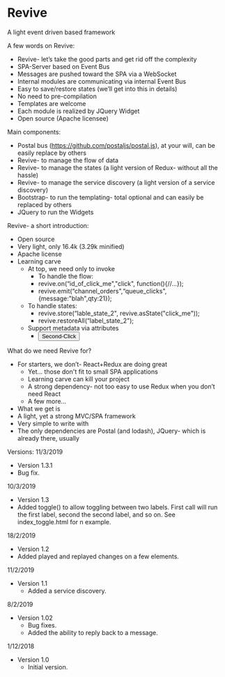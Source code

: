 # Revive
A light event driven based framework

A few words on Revive:
* Revive- let’s take the good parts and get rid off the complexity 
* SPA-Server based on Event Bus 
* Messages are pushed toward the SPA via a WebSocket
* Internal modules are communicating via internal Event Bus
* Easy to save/restore states (we’ll get into this in details)
* No need to pre-compilation 
* Templates are welcome
* Each module is realized by JQuery Widget
* Open source (Apache licensee) 

Main components:
* Postal bus (https://github.com/postaljs/postal.js), at your will, can be easily replace by others
* Revive- to manage the flow of data
* Revive- to manage the states (a light version of Redux- without all the hassle)
* Revive- to manage the service discovery (a light version of a service discovery)
* Bootstrap- to run the templating- total optional and can easily be replaced by others
* JQuery to run the Widgets

Revive- a short introduction:
* Open source
* Very light, only 16.4k (3.29k minified)
* Apache license
* Learning carve
  * At top, we need only to invoke 
    * To handle the flow:
    * revive.on(“id_of_click_me","click", function(){//…});
    * revive.emit(“channel_orders",“queue_clicks",{message:"blah",qty:21});
  * To handle states:
    * revive.store(“lable_state_2", revive.asState("click_me"));
    * revive.restoreAll(“label_state_2");
  * Support metadata via attributes
    * <button id="click_me_2" type="button" class="btn btn-xs btn-info disabled" revive-data='{"channel":"orders","topic":"clicks","data":{"sku":"blah","qty":21}}' revive-type="click">Second-Click</button>

What do we need Revive for?
* For starters, we don’t- React+Redux are doing great 
  * Yet… those don't fit to small SPA applications
  * Learning carve can kill your project
  * A strong dependency- not too easy to use Redux when you don’t need React
  * A few more…
* What we get is
* A light, yet a strong MVC/SPA framework
* Very simple to write with
* The only dependencies are Postal (and lodash), JQuery- which is already there, usually 


Versions:
11/3/2019
* Version 1.3.1
 * Bug fix.
 
10/3/2019
* Version 1.3
 * Added toggle() to allow toggling between two labels. First call will run the first label, second the second label, and so on.
   See index_toggle.html for n example.
   
18/2/2019
* Version 1.2
 * Added played and replayed changes on a few elements.

11/2/2019
* Version 1.1
  * Added a service discovery.

8/2/2019
* Version 1.02
  * Bug fixes.
  * Added the ability to reply back to a message.

1/12/2018
* Version 1.0
  * Initial version.
